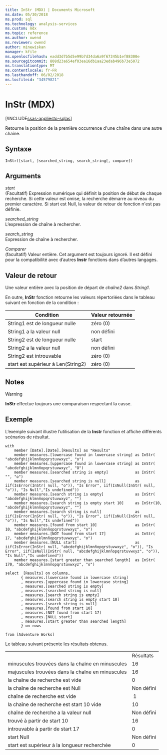 ```yaml
---
title: InStr (MDX) | Documents Microsoft
ms.date: 05/30/2018
ms.prod: sql
ms.technology: analysis-services
ms.custom: mdx
ms.topic: reference
ms.author: owend
ms.reviewer: owend
author: minewiskan
manager: kfile
ms.openlocfilehash: eadd3d7b5d5e99b7d34da6a9f67345b1ef88300e
ms.sourcegitcommit: 808d23a654ef03ea16db1aa23edab496b73e5072
ms.translationtype: MT
ms.contentlocale: fr-FR
ms.lasthandoff: 06/02/2018
ms.locfileid: "34579821"
---
```

# <a name="instr-mdx"></a>InStr (MDX)
[!INCLUDE[ssas-appliesto-sqlas](../includes/ssas-appliesto-sqlas.md)]

  Retourne la position de la première occurrence d'une chaîne dans une autre chaîne.  
  
## <a name="syntax"></a>Syntaxe  
  
```  
InStr([start, ]searched_string, search_string[, compare])  
```  
  
## <a name="arguments"></a>Arguments  
 *start*  
 (Facultatif) Expression numérique qui définit la position de début de chaque recherche. Si cette valeur est omise, la recherche démarre au niveau du premier caractère. Si start est Null, la valeur de retour de fonction n'est pas définie.  
  
 *searched_string*  
 L’expression de chaîne à rechercher.  
  
 *search_string*  
 Expression de chaîne à rechercher.  
  
 *Comparer*  
 (facultatif) Valeur entière. Cet argument est toujours ignoré. Il est défini pour la compatibilité avec d’autres **Instr** fonctions dans d’autres langages.  
  
## <a name="return-value"></a>Valeur de retour  
 Une valeur entière avec la position de départ de *chaîne2* dans *String1*.  
  
 En outre, **InStr** fonction retourne les valeurs répertoriées dans le tableau suivant en fonction de la condition :  
  
|Condition|Valeur retournée|  
|---------------|------------------|  
|String1 est de longueur nulle|zéro (0)|  
|String1 a la valeur null|non défini|  
|String2 est de longueur nulle|start|  
|String2 a la valeur null|non défini|  
|String2 est introuvable|zéro (0)|  
|start est supérieur à Len(String2)|zéro (0)|  
  
## <a name="remarks"></a>Notes  
  
> [!WARNING]  
>  **InStr** effectue toujours une comparaison respectant la casse.  
  
## <a name="example"></a>Exemple  
 L’exemple suivant illustre l’utilisation de la **Instr** fonction et affiche différents scénarios de résultat.  
  
```  
with   
    member [Date].[Date].[Results] as "Results"  
    member measures.[lowercase found in lowercase string] as InStr( "abcdefghijklmnñopqrstuvwxyz", "o")  
    member measures.[uppercase found in lowercase string] as InStr( "abcdefghijklmnñopqrstuvwxyz", "O")  
    member measures.[searched string is empty]            as InStr( "", "o")  
    member measures.[searched string is null]             as iif(IsError(InStr( null, "o")), "Is Error", iif(IsNull(InStr( null, "o")), "Is Null","Is undefined"))  
    member measures.[search string is empty]              as InStr( "abcdefghijklmnñopqrstuvwxyz", "")  
    member measures.[search string is empty start 10]     as InStr(10, "abcdefghijklmnñopqrstuvwxyz", "")  
    member measures.[search string is null]               as iif(IsError(InStr( null, "o")), "Is Error", iif(IsNull(InStr( null, "o")), "Is Null","Is undefined"))  
    member measures.[found from start 10]                 as InStr( 10, "abcdefghijklmnñopqrstuvwxyz", "o")  
    member measures.[NOT found from start 17]             as InStr( 17, "abcdefghijklmnñopqrstuvwxyz", "o")  
    member measures.[NULL start]                          as iif(IsError(InStr( null, "abcdefghijklmnñopqrstuvwxyz", "o")), "Is Error", iif(IsNull(InStr( null, "abcdefghijklmnñopqrstuvwxyz", "o")), "Is Null","Is undefined"))  
    member measures.[start greater than searched length]  as InStr( 170, "abcdefghijklmnñopqrstuvwxyz", "o")  
  
select  [Results] on columns,  
       { measures.[lowercase found in lowercase string]  
       , measures.[uppercase found in lowercase string]  
       , measures.[searched string is empty]  
       , measures.[searched string is null]  
       , measures.[search string is empty]  
       , measures.[search string is empty start 10]  
       , measures.[search string is null]  
       , measures.[found from start 10]  
       , measures.[NOT found from start 17]  
       , measures.[NULL start]   
       , measures.[start greater than searched length]  
       } on rows  
  
from [Adventure Works]  
```  
  
 Le tableau suivant présente les résultats obtenus.  
  
|||  
|-|-|  
||Résultats|  
|minuscules trouvées dans la chaîne en minuscules|16|  
|majuscules trouvées dans la chaîne en minuscules|16|  
|la chaîne de recherche est vide|0|  
|la chaîne de recherche est Null|Non défini|  
|chaîne de recherche est vide| 1|  
|la chaîne de recherche est start 10 vide|10|  
|chaîne de recherche a la valeur null|Non défini|  
|trouvé à partir de start 10|16|  
|introuvable à partir de start 17|0|  
|start Null|Non défini|  
|start est supérieur à la longueur recherchée|0|  
  
  
